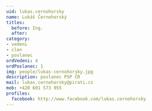 ```yaml
---
uid: lukas.cernohorsky
name: Lukáš Černohorský
titles:
  before: Ing. 
  after:
category:
- vedeni
- clen
- poslanec
ordVedeni: 4
ordPoslanec: 1
img: people/lukas-cernohorsky.jpg
description: poslanec PSP ČR
mail: lukas.cernohorsky@pirati.cz
mob: +420 601 573 955 
profiles:
  facebook: http://www.facebook.com/lukas.cernohorsky
---
```

